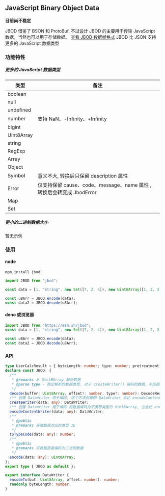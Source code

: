 ## JavaScript Binary Object Data

**目前尚不稳定**

JBOD 借鉴了 BSON 和 ProtoBuf, 不过设计 JBOD 的主要用于传输 JavaScript 数据，当然也可以用于存储数据。 [查看 JBOD 数据帧格式](./docs/jbod.md)
JBOD 比 JSON 支持更多的 JavaScript 数据类型

### 功能特性

##### 更多的 JavaScript 数据类型

| 类型       | 备注                                                                  |
| ---------- | --------------------------------------------------------------------- |
| boolean    |                                                                       |
| null       |                                                                       |
| undefined  |                                                                       |
| number     | 支持 NaN、-Infinity、+Infinity                                        |
| bigint     |                                                                       |
| Uint8Array |                                                                       |
| string     |                                                                       |
| RegExp     |                                                                       |
| Array      |                                                                       |
| Object     |                                                                       |
| Symbol     | 意义不大, 转换后只保留 description 属性                               |
| Error      | 仅支持保留 cause、code、message、name 属性 , 转换后会转变成 JbodError |
| Map        |                                                                       |
| Set        |                                                                       |

##### 更小的二进制数据大小

暂无示例

### 使用

#### node

`npm install jbod`

```js
import JBOD from "jbod";

const data = [1, "string", new Set([7, 2, 4]), new Uint8Array([1, 2, 3]), 12n];

const u8Arr = JBOD.encode(data);
const data2 = JBOD.decode(u8Arr);
```

#### deno 或浏览器

```ts
import JBOD from "https://esm.sh/jbod";
const data = [1, "string", new Set([7, 2, 4]), new Uint8Array([1, 2, 3]), 12n];

const u8Arr = JBOD.encode(data);
const data2 = JBOD.decode(u8Arr);
```

### API

```ts
type UserCalcResult = { byteLength: number; type: number; pretreatment: unknown };
declare const JBOD: {
  /**
   * @remarks 从 Uint8Array 解析数据
   * @param type - 指定解析的数据类型. 对于 createWriter() 编码的数据，不应指定。 对于 encodeContentWriter() 编码的数据，需要指定才能正确解析。
   */
  decode(buffer: Uint8Array, offset?: number, type?: number): DecodeResult;
  /** 创建 DataWriter 用于编码, 这个方法创建的 DataWriter 会比 encodeContentWriter 多一个字节 */
  createWriter(data: any): DataWriter;
  /** 创建 DataWriter 用于编码 将数据编码为不携带类型的 Uint8Array, 这会比 encodeInto 少一个字节  */
  encodeContentWriter(data: any): DataWriter;
  /**
   * @public
   * @remarks 获取数据对应的类型 ID
   */
  toTypeCode(data: any): number;
  /**
   * @public
   * @remarks 将数据直接编码为二进制数据
   */
  encode(data: any): Uint8Array;
};
export type { JBOD as default };

export interface DataWriter {
  encodeTo(buf: Uint8Array, offset: number): number;
  readonly byteLength: number;
}
```
